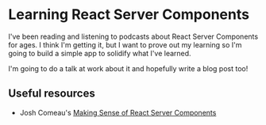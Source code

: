 # Learning React Server Components

I've been reading and listening to podcasts about React Server Components for ages. I think I'm getting it, but I want to prove out my learning so I'm going to build a simple app to solidify what I've learned.

I'm going to do a talk at work about it and hopefully write a blog post too!

## Useful resources

- Josh Comeau's [Making Sense of React Server Components](https://www.joshwcomeau.com/react/server-components/)

